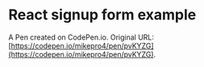 # React signup form example

A Pen created on CodePen.io. Original URL: [https://codepen.io/mikepro4/pen/pvKYZG](https://codepen.io/mikepro4/pen/pvKYZG).



